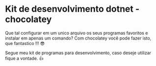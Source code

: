 # Kit de desenvolvimento dotnet - chocolatey

Que tal configurar em um unico arquivo os seus programas favoritos e instalar em apenas um comando?
Com chocolatey você pode fazer isto, que fantastico !!! :sunglasses:

Segue meu kit de programas para desenvolvimento, caso deseje utilizar fique a vontade. :+1:
